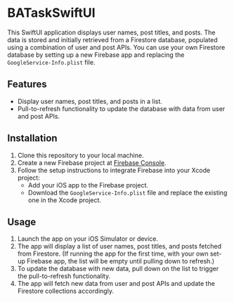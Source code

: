 # BATaskSwiftUI

This SwiftUI application displays user names, post titles, and posts. The data is stored and initially retrieved from a Firestore database, populated using a combination of user and post APIs. You can use your own Firestore database by setting up a new Firebase app and replacing the `GoogleService-Info.plist` file.

## Features

- Display user names, post titles, and posts in a list.
- Pull-to-refresh functionality to update the database with data from user and post APIs.

## Installation

1. Clone this repository to your local machine.
2. Create a new Firebase project at [Firebase Console](https://console.firebase.google.com/).
3. Follow the setup instructions to integrate Firebase into your Xcode project:
   - Add your iOS app to the Firebase project.
   - Download the `GoogleService-Info.plist` file and replace the existing one in the Xcode project.

## Usage

1. Launch the app on your iOS Simulator or device.
2. The app will display a list of user names, post titles, and posts fetched from Firestore. (If running the app for the first time, with your own set-up Firebase app, the list will be empty until pulling down to refresh.)
3. To update the database with new data, pull down on the list to trigger the pull-to-refresh functionality.
4. The app will fetch new data from user and post APIs and update the Firestore collections accordingly.
